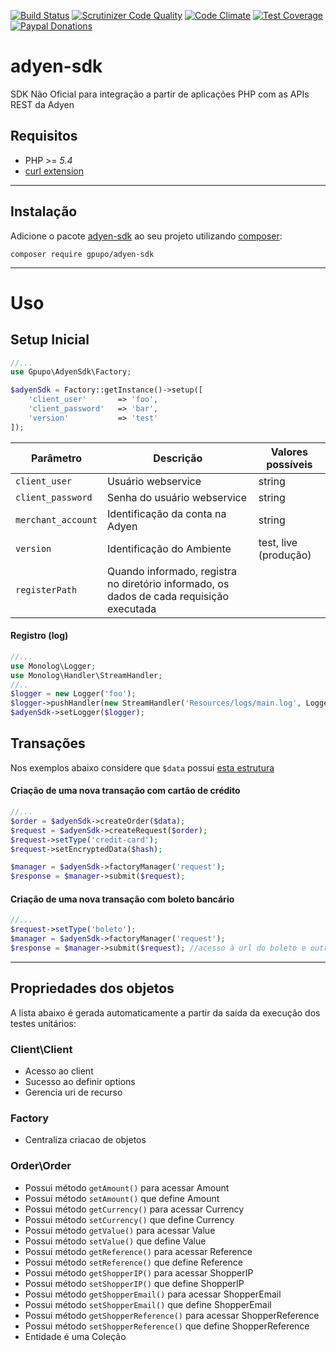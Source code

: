 [![Build Status](https://secure.travis-ci.org/gpupo/adyen-sdk.png?branch=master)](http://travis-ci.org/gpupo/adyen-sdk)
[![Scrutinizer Code Quality](https://scrutinizer-ci.com/g/gpupo/adyen-sdk/badges/quality-score.png?b=master)](https://scrutinizer-ci.com/g/gpupo/adyen-sdk/?branch=master)
[![Code Climate](https://codeclimate.com/github/gpupo/adyen-sdk/badges/gpa.svg)](https://codeclimate.com/github/gpupo/adyen-sdk)
[![Test Coverage](https://codeclimate.com/github/gpupo/adyen-sdk/badges/coverage.svg)](https://codeclimate.com/github/gpupo/adyen-sdk/coverage)
[![Paypal Donations](https://www.paypalobjects.com/en_US/i/btn/btn_donate_SM.gif)](https://www.paypal.com/cgi-bin/webscr?cmd=_s-xclick&hosted_button_id=EK6F2WRKG7GNN&item_name=adyen-sdk)

# adyen-sdk

SDK Não Oficial para integração a partir de aplicações PHP com as APIs REST da Adyen

## Requisitos

* PHP >= *5.4*
* [curl extension](http://php.net/manual/en/intro.curl.php)

---

## Instalação

Adicione o pacote [adyen-sdk](https://packagist.org/packages/gpupo/adyen-sdk) ao seu projeto utilizando [composer](http://getcomposer.org):

    composer require gpupo/adyen-sdk

---

# Uso

## Setup Inicial

```PHP
//...
use Gpupo\AdyenSdk\Factory;

$adyenSdk = Factory::getInstance()->setup([
    'client_user'       => 'foo',
    'client_password'   => 'bar',
    'version'           => 'test'
]);

```

Parâmetro | Descrição | Valores possíveis
----------|-----------|------------------
``client_user``|Usuário webservice| string
``client_password``|Senha do usuário webservice| string
``merchant_account``|Identificação da conta na Adyen| string
``version``|Identificação do Ambiente| test, live (produção)
``registerPath``|Quando informado, registra no diretório informado, os dados de cada requisição executada

#### Registro (log)

``` PHP
//...
use Monolog\Logger;
use Monolog\Handler\StreamHandler;
//..
$logger = new Logger('foo');
$logger->pushHandler(new StreamHandler('Resources/logs/main.log', Logger::DEBUG));
$adyenSdk->setLogger($logger);

```
## Transações

Nos exemplos abaixo considere que ``$data`` possui [esta estrutura](https://github.com/gpupo/adyen-sdk/blob/master/Resources/fixtures/fixtures/payment/request/order.json)

#### Criação de uma nova transação com cartão de crédito

``` PHP
//...
$order = $adyenSdk->createOrder($data);
$request = $adyenSdk->createRequest($order);
$request->setType('credit-card');
$request->setEncryptedData($hash);

$manager = $adyenSdk->factoryManager('request');
$response = $manager->submit($request);

```

#### Criação de uma nova transação com boleto bancário


``` PHP
//...
$request->setType('boleto');
$manager = $adyenSdk->factoryManager('request');
$response = $manager->submit($request); //acesso à url do boleto e outras informações

```



---

## Propriedades dos objetos

A lista abaixo é gerada automaticamente a partir da saída da execução dos testes unitários:

<!--
phpunit --testdox | grep -vi php |  sed "s/.*\[*]/-/" | sed 's/.*Gpupo.*/&\'$'\n/g' | sed 's/.*Gpupo.*/&\'$'\n/g' | sed 's/Gpupo\\Tests\\AdyenSdk\\/### /g' | sed '/./,/^$/!d' >> README.md
-->
### Client\Client

- Acesso ao client
- Sucesso ao definir options
- Gerencia uri de recurso

### Factory

- Centraliza criacao de objetos

### Order\Order

- Possui método ``getAmount()`` para acessar Amount
- Possui método ``setAmount()`` que define Amount
- Possui método ``getCurrency()`` para acessar Currency
- Possui método ``setCurrency()`` que define Currency
- Possui método ``getValue()`` para acessar Value
- Possui método ``setValue()`` que define Value
- Possui método ``getReference()`` para acessar Reference
- Possui método ``setReference()`` que define Reference
- Possui método ``getShopperIP()`` para acessar ShopperIP
- Possui método ``setShopperIP()`` que define ShopperIP
- Possui método ``getShopperEmail()`` para acessar ShopperEmail
- Possui método ``setShopperEmail()`` que define ShopperEmail
- Possui método ``getShopperReference()`` para acessar ShopperReference
- Possui método ``setShopperReference()`` que define ShopperReference
- Entidade é uma Coleção
